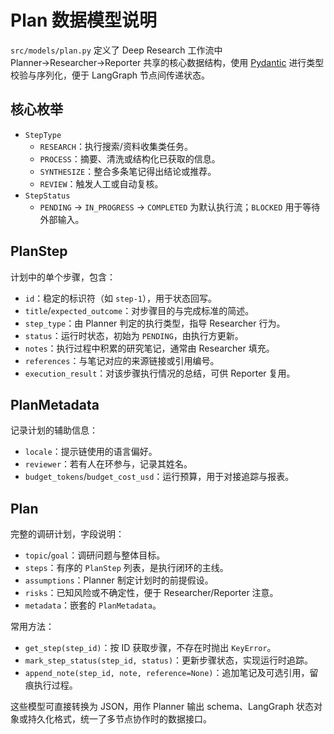 # Plan 数据模型说明

`src/models/plan.py` 定义了 Deep Research 工作流中 Planner→Researcher→Reporter 共享的核心数据结构，使用 [Pydantic](https://docs.pydantic.dev/latest/) 进行类型校验与序列化，便于 LangGraph 节点间传递状态。

## 核心枚举
- `StepType`
  - `RESEARCH`：执行搜索/资料收集类任务。
  - `PROCESS`：摘要、清洗或结构化已获取的信息。
  - `SYNTHESIZE`：整合多条笔记得出结论或推荐。
  - `REVIEW`：触发人工或自动复核。
- `StepStatus`
  - `PENDING` → `IN_PROGRESS` → `COMPLETED` 为默认执行流；`BLOCKED` 用于等待外部输入。

## PlanStep
计划中的单个步骤，包含：
- `id`：稳定的标识符（如 `step-1`），用于状态回写。
- `title`/`expected_outcome`：对步骤目的与完成标准的简述。
- `step_type`：由 Planner 判定的执行类型，指导 Researcher 行为。
- `status`：运行时状态，初始为 `PENDING`，由执行方更新。
- `notes`：执行过程中积累的研究笔记，通常由 Researcher 填充。
- `references`：与笔记对应的来源链接或引用编号。
- `execution_result`：对该步骤执行情况的总结，可供 Reporter 复用。

## PlanMetadata
记录计划的辅助信息：
- `locale`：提示链使用的语言偏好。
- `reviewer`：若有人在环参与，记录其姓名。
- `budget_tokens`/`budget_cost_usd`：运行预算，用于对接追踪与报表。

## Plan
完整的调研计划，字段说明：
- `topic`/`goal`：调研问题与整体目标。
- `steps`：有序的 `PlanStep` 列表，是执行闭环的主线。
- `assumptions`：Planner 制定计划时的前提假设。
- `risks`：已知风险或不确定性，便于 Researcher/Reporter 注意。
- `metadata`：嵌套的 `PlanMetadata`。

常用方法：
- `get_step(step_id)`：按 ID 获取步骤，不存在时抛出 `KeyError`。
- `mark_step_status(step_id, status)`：更新步骤状态，实现运行时追踪。
- `append_note(step_id, note, reference=None)`：追加笔记及可选引用，留痕执行过程。

这些模型可直接转换为 JSON，用作 Planner 输出 schema、LangGraph 状态对象或持久化格式，统一了多节点协作时的数据接口。
